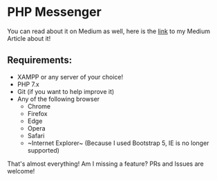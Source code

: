 # PHP Messenger

You can read about it on Medium as well, here is the [link](https://medium.com/@umairjibran/messenger-in-php-from-scratch-ebb69dced62b) to my Medium Article about it!

## Requirements:
- XAMPP or any server of your choice!
- PHP 7.x
- Git (if you want to help improve it)
- Any of the following browser
  - Chrome
  - Firefox
  - Edge
  - Opera
  - Safari
  - ~Internet Explorer~ (Because I used Bootstrap 5, IE is no longer supported)

That's almost everything!
Am I missing a feature? PRs and Issues are welcome!
